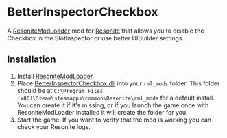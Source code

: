 # BetterInspectorCheckbox

A [ResoniteModLoader](https://github.com/resonite-modding-group/ResoniteModLoader) mod for [Resonite](https://resonite.com/) that allows you to disable the Checkbox in the SlotInspector or use better UIBuilder settings.

## Installation
1. Install [ResoniteModLoader](https://github.com/resonite-modding-group/ResoniteModLoader).
2. Place [BetterInspectorCheckbox.dll](https://github.com/NepuShiro/BetterInspectorCheckbox/releases/latest/download/BetterInspectorCheckbox.dll) into your `rml_mods` folder. This folder should be at `C:\Program Files (x86)\Steam\steamapps\common\Resonite\rml_mods` for a default install. You can create it if it's missing, or if you launch the game once with ResoniteModLoader installed it will create the folder for you.
3. Start the game. If you want to verify that the mod is working you can check your Resonite logs.